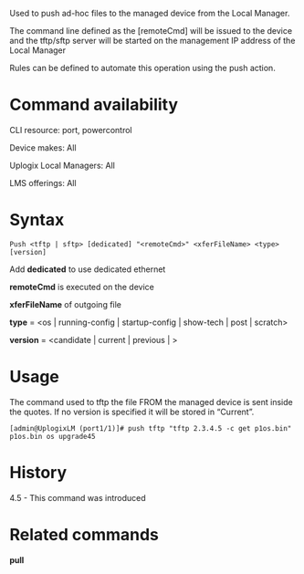 <!-- 5.4 -->

Used to push ad-hoc files to the managed device from the Local Manager. 

The command line defined as the [remoteCmd] will be issued to the device and the tftp/sftp server will be started on the management IP address of the Local Manager 

Rules can be defined to automate this operation using the push action.

# Command availability

CLI resource: port, powercontrol

Device makes: All

Uplogix Local Managers: All

LMS offerings: All

# Syntax

```
Push <tftp | sftp> [dedicated] "<remoteCmd>" <xferFileName> <type> [version]
```   

Add **dedicated** to use dedicated ethernet

**remoteCmd** is executed on the device

**xferFileName** of outgoing file

**type** = &lt;os | running-config | startup-config | show-tech | post | scratch&gt;

**version** = &lt;candidate | current | previous | <customVersion> &gt;

# Usage 

The command used to tftp the file FROM the managed device is sent inside the quotes. If no version is specified it will be stored in “Current”.


```
[admin@UplogixLM (port1/1)]# push tftp "tftp 2.3.4.5 -c get p1os.bin" p1os.bin os upgrade45
```

# History 

4.5 - This command was introduced

# Related commands 

**pull**